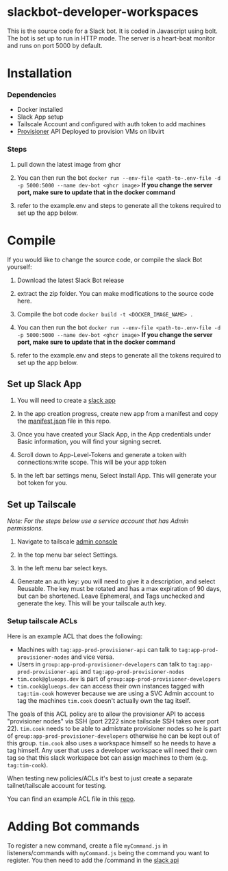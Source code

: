 # slackbot-developer-workspaces

This is the source code for a Slack bot. It is coded in Javascript using bolt.
The bot is set up to run in HTTP mode. The server is a heart-beat monitor 
and runs on port 5000 by default.

# Installation
### Dependencies
- Docker installed
- Slack App setup
- Tailscale Account and configured with auth token to add machines
- [Provisioner](https://github.com/GlueOps/provisioner) API Deployed to provision VMs on libvirt

### Steps
1. pull down the latest image from ghcr

2. You can then run the bot `docker run --env-file <path-to-.env-file -d -p 5000:5000 --name dev-bot <ghcr image>`
**If you change the server port, make sure to update that in the docker command**

3. refer to the example.env and steps to generate all the tokens required to set up the app below.

# Compile
If you would like to change the source code, or compile the slack Bot yourself:

1. Download the latest Slack Bot release

2. extract the zip folder. You can make modifications to the source code here.

3. Compile the bot code
`docker build -t <DOCKER_IMAGE_NAME> .`

4. You can then run the bot `docker run --env-file <path-to-.env-file -d -p 5000:5000 --name dev-bot <ghcr image>`
**If you change the server port, make sure to update that in the docker command**

5. refer to the example.env and steps to generate all the tokens required to set up the app below.

## Set up Slack App
1. You will need to create a [slack app](https://api.slack.com/apps)

2. In the app creation progress, create new app from a manifest and copy the [manifest.json](manifest.json) file in this repo.

3. Once you have created your Slack App, in the App credentials under Basic information,
you will find your signing secret.

4. Scroll down to App-Level-Tokens and generate a token with connections:write scope. This will be your app token

5. In the left bar settings menu, Select Install App. This will generate your bot token for you.

## Set up Tailscale

_Note: For the steps below use a service account that has Admin permissions._

1. Navigate to tailscale [admin console](https://login.tailscale.com/admin/machines)

2. In the top menu bar select Settings.

3. In the left menu bar select keys.

5. Generate an auth key: you will need to give it a description, and select Reusable. The key must be rotated and has a max expiration of 90 days, but can be shortened. Leave Ephemeral, and Tags unchecked and generate the key. This will be your tailscale auth key.

### Setup tailscale ACLs

Here is an example ACL that does the following:

- Machines with `tag:app-prod-provisioner-api` can talk to `tag:app-prod-provisioner-nodes` and vice versa.
- Users in `group:app-prod-provisioner-developers` can talk to `tag:app-prod-provisioner-api` and  `tag:app-prod-provisioner-nodes` 
- `tim.cook@glueops.dev` is part of `group:app-prod-provisioner-developers`
- `tim.cook@glueops.dev` can access their own instances tagged with `tag:tim-cook` however because we are using a SVC Admin account to tag the machines `tim.cook` doesn't actually own the tag itself.

The goals of this ACL policy are to allow the provisioner API to access "provisioner nodes" via SSH (port 2222 since tailscale SSH takes over port 22). `tim.cook` needs to be able to admistrate provisioner nodes so he is part of `group:app-prod-provisioner-developers` otherwise he can be kept out of this group. `tim.cook` also uses a workspace himself so he needs to have a tag himself. Any user that uses a developer workspace will need their own tag so that this slack workspace bot can assign machines to them (e.g.  `tag:tim-cook`).

When testing new policies/ACLs it's best to just create a separate tailnet/tailscale account for testing.

You can find an example ACL file in this [repo](tailscale-acls.json).

# Adding Bot commands
To register a new command, create a file `myCommand.js` in listeners/commands
with `myCommand.js` being the command you want to register. You then need to
add the /command in the [slack api](https://api.slack.com)
